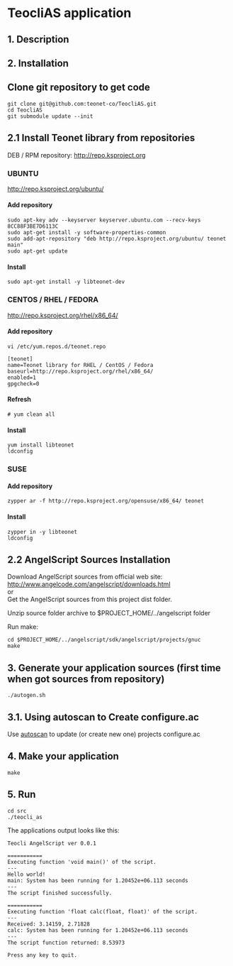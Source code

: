 # TeocliAS application

## 1. Description


## 2. Installation

## Clone git repository  to get code
    git clone git@github.com:teonet-co/TeocliAS.git
    cd TeocliAS
    git submodule update --init


## 2.1 Install Teonet library from repositories

DEB / RPM repository: http://repo.ksproject.org

### UBUNTU

http://repo.ksproject.org/ubuntu/

#### Add repository

    sudo apt-key adv --keyserver keyserver.ubuntu.com --recv-keys 8CC88F3BE7D6113C
    sudo apt-get install -y software-properties-common
    sudo add-apt-repository "deb http://repo.ksproject.org/ubuntu/ teonet main"
    sudo apt-get update

#### Install

    sudo apt-get install -y libteonet-dev


### CENTOS / RHEL / FEDORA

http://repo.ksproject.org/rhel/x86_64/

#### Add repository

    vi /etc/yum.repos.d/teonet.repo

    [teonet]
    name=Teonet library for RHEL / CentOS / Fedora
    baseurl=http://repo.ksproject.org/rhel/x86_64/
    enabled=1
    gpgcheck=0

#### Refresh

    # yum clean all

#### Install

    yum install libteonet
    ldconfig 

### SUSE

#### Add repository

    zypper ar -f http://repo.ksproject.org/opensuse/x86_64/ teonet

#### Install
    
    zypper in -y libteonet
    ldconfig

## 2.2 AngelScript Sources Installation

Download AngelScript sources from official web site: http://www.angelcode.com/angelscript/downloads.html  
or  
Get the AngelScript sources from this project dist folder.  
  
Unzip source folder archive to $PROJECT_HOME/../angelscript folder  
  
Run make:  

    cd $PROJECT_HOME/../angelscript/sdk/angelscript/projects/gnuc
    make

## 3. Generate your application sources (first time when got sources from repository)

    ./autogen.sh

## 3.1. Using autoscan to Create configure.ac

Use [autoscan](https://www.gnu.org/savannah-checkouts/gnu/autoconf/manual/autoconf-2.69/html_node/autoscan-Invocation.html)
to update (or create new one) projects configure.ac

## 4. Make your application 

    make

## 5. Run 
    
    cd src
    ./teocli_as 

The applications output looks like this:   
```
Teocli AngelScript ver 0.0.1

===========
Executing function 'void main()' of the script.
---
Hello world!
main: System has been running for 1.20452e+06.113 seconds
---
The script finished successfully.

===========
Executing function 'float calc(float, float)' of the script.
---
Received: 3.14159, 2.71828
calc: System has been running for 1.20452e+06.113 seconds
---
The script function returned: 8.53973

Press any key to quit.
```
